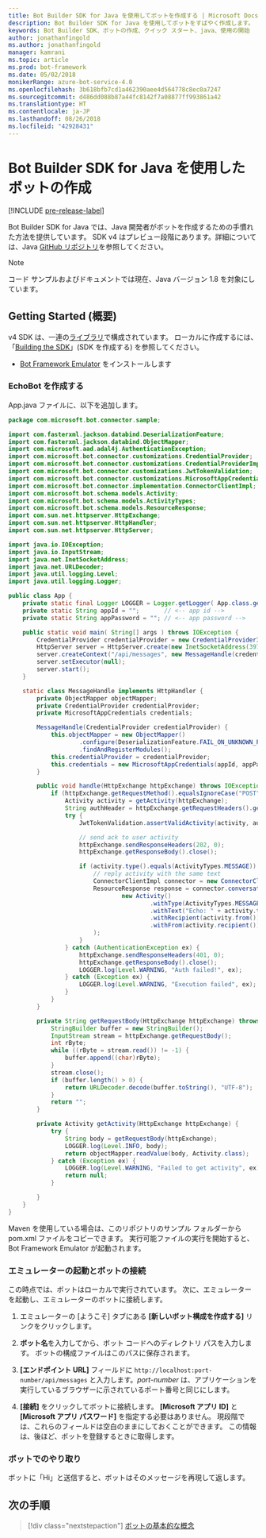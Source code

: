 ```yaml
---
title: Bot Builder SDK for Java を使用してボットを作成する | Microsoft Docs
description: Bot Builder SDK for Java を使用してボットをすばやく作成します。
keywords: Bot Builder SDK、ボットの作成、クイック スタート、java、使用の開始
author: jonathanfingold
ms.author: jonathanfingold
manager: kamrani
ms.topic: article
ms.prod: bot-framework
ms.date: 05/02/2018
monikerRange: azure-bot-service-4.0
ms.openlocfilehash: 3b618bfb7cd1a462390aee4d564778c8ec0a7247
ms.sourcegitcommit: d486dd088b87a44fc8142f7a08877ff993861a42
ms.translationtype: HT
ms.contentlocale: ja-JP
ms.lasthandoff: 08/26/2018
ms.locfileid: "42928431"
---
```

# <a name="create-a-bot-with-the-bot-builder-sdk-for-java"></a>Bot Builder SDK for Java を使用したボットの作成
[!INCLUDE [pre-release-label](../includes/pre-release-label.md)]

Bot Builder SDK for Java では、Java 開発者がボットを作成するための手慣れた方法を提供しています。 SDK v4 はプレビュー段階にあります。詳細については、Java [GitHub リポジトリ](https://github.com/Microsoft/botbuilder-java)を参照してください。

> [!NOTE]
> コード サンプルおよびドキュメントでは現在、Java バージョン 1.8 を対象にしています。

## <a name="getting-started"></a>Getting Started (概要)

v4 SDK は、一連の[ライブラリ](https://github.com/Microsoft/botbuilder-java/tree/master/libraries)で構成されています。 ローカルに作成するには、「[Building the SDK](https://github.com/Microsoft/botbuilder-java/wiki/building-the-sdk)」(SDK を作成する) を参照してください。

- [Bot Framework Emulator](https://github.com/Microsoft/BotFramework-Emulator/releases) をインストールします

### <a name="create-echobot"></a>EchoBot を作成する

App.java ファイルに、以下を追加します。

```Java
package com.microsoft.bot.connector.sample;

import com.fasterxml.jackson.databind.DeserializationFeature;
import com.fasterxml.jackson.databind.ObjectMapper;
import com.microsoft.aad.adal4j.AuthenticationException;
import com.microsoft.bot.connector.customizations.CredentialProvider;
import com.microsoft.bot.connector.customizations.CredentialProviderImpl;
import com.microsoft.bot.connector.customizations.JwtTokenValidation;
import com.microsoft.bot.connector.customizations.MicrosoftAppCredentials;
import com.microsoft.bot.connector.implementation.ConnectorClientImpl;
import com.microsoft.bot.schema.models.Activity;
import com.microsoft.bot.schema.models.ActivityTypes;
import com.microsoft.bot.schema.models.ResourceResponse;
import com.sun.net.httpserver.HttpExchange;
import com.sun.net.httpserver.HttpHandler;
import com.sun.net.httpserver.HttpServer;

import java.io.IOException;
import java.io.InputStream;
import java.net.InetSocketAddress;
import java.net.URLDecoder;
import java.util.logging.Level;
import java.util.logging.Logger;

public class App {
    private static final Logger LOGGER = Logger.getLogger( App.class.getName() );
    private static String appId = "";       // <-- app id -->
    private static String appPassword = ""; // <-- app password -->

    public static void main( String[] args ) throws IOException {
        CredentialProvider credentialProvider = new CredentialProviderImpl(appId, appPassword);
        HttpServer server = HttpServer.create(new InetSocketAddress(3978), 0);
        server.createContext("/api/messages", new MessageHandle(credentialProvider));
        server.setExecutor(null);
        server.start();
    }

    static class MessageHandle implements HttpHandler {
        private ObjectMapper objectMapper;
        private CredentialProvider credentialProvider;
        private MicrosoftAppCredentials credentials;

        MessageHandle(CredentialProvider credentialProvider) {
            this.objectMapper = new ObjectMapper()
                    .configure(DeserializationFeature.FAIL_ON_UNKNOWN_PROPERTIES, false)
                    .findAndRegisterModules();
            this.credentialProvider = credentialProvider;
            this.credentials = new MicrosoftAppCredentials(appId, appPassword);
        }

        public void handle(HttpExchange httpExchange) throws IOException {
            if (httpExchange.getRequestMethod().equalsIgnoreCase("POST")) {
                Activity activity = getActivity(httpExchange);
                String authHeader = httpExchange.getRequestHeaders().getFirst("Authorization");
                try {
                    JwtTokenValidation.assertValidActivity(activity, authHeader, credentialProvider);

                    // send ack to user activity
                    httpExchange.sendResponseHeaders(202, 0);
                    httpExchange.getResponseBody().close();

                    if (activity.type().equals(ActivityTypes.MESSAGE)) {
                        // reply activity with the same text
                        ConnectorClientImpl connector = new ConnectorClientImpl(activity.serviceUrl(), this.credentials);
                        ResourceResponse response = connector.conversations().sendToConversation(activity.conversation().id(),
                                new Activity()
                                        .withType(ActivityTypes.MESSAGE)
                                        .withText("Echo: " + activity.text())
                                        .withRecipient(activity.from())
                                        .withFrom(activity.recipient())
                        );
                    }
                } catch (AuthenticationException ex) {
                    httpExchange.sendResponseHeaders(401, 0);
                    httpExchange.getResponseBody().close();
                    LOGGER.log(Level.WARNING, "Auth failed!", ex);
                } catch (Exception ex) {
                    LOGGER.log(Level.WARNING, "Execution failed", ex);
                }
            }
        }

        private String getRequestBody(HttpExchange httpExchange) throws IOException {
            StringBuilder buffer = new StringBuilder();
            InputStream stream = httpExchange.getRequestBody();
            int rByte;
            while ((rByte = stream.read()) != -1) {
                buffer.append((char)rByte);
            }
            stream.close();
            if (buffer.length() > 0) {
                return URLDecoder.decode(buffer.toString(), "UTF-8");
            }
            return "";
        }

        private Activity getActivity(HttpExchange httpExchange) {
            try {
                String body = getRequestBody(httpExchange);
                LOGGER.log(Level.INFO, body);
                return objectMapper.readValue(body, Activity.class);
            } catch (Exception ex) {
                LOGGER.log(Level.WARNING, "Failed to get activity", ex);
                return null;
            }

        }
    }
}
```

Maven を使用している場合は、このリポジトリのサンプル フォルダーから pom.xml ファイルをコピーできます。 実行可能ファイルの実行を開始すると、Bot Framework Emulator が起動されます。

### <a name="start-the-emulator-and-connect-your-bot"></a>エミュレーターの起動とボットの接続

この時点では、ボットはローカルで実行されています。
次に、エミュレーターを起動し、エミュレーターのボットに接続します。

1. エミュレーターの [ようこそ] タブにある **[新しいボット構成を作成する]** リンクをクリックします。 

2. **ボット名**を入力してから、ボット コードへのディレクトリ パスを入力します。 ボットの構成ファイルはこのパスに保存されます。

3. **[エンドポイント URL]** フィールドに `http://localhost:port-number/api/messages` と入力します。*port-number* は、アプリケーションを実行しているブラウザーに示されているポート番号と同じにします。

4. **[接続]** をクリックしてボットに接続します。 **[Microsoft アプリ ID]** と **[Microsoft アプリ パスワード]** を指定する必要はありません。 現段階では、これらのフィールドは空白のままにしておくことができます。 この情報は、後ほど、ボットを登録するときに取得します。

### <a name="interact-with-your-bot"></a>ボットでのやり取り
ボットに「Hi」と送信すると、ボットはそのメッセージを再現して返します。

## <a name="next-steps"></a>次の手順

> [!div class="nextstepaction"]
> [ボットの基本的な概念](../v4sdk/bot-builder-basics.md)
